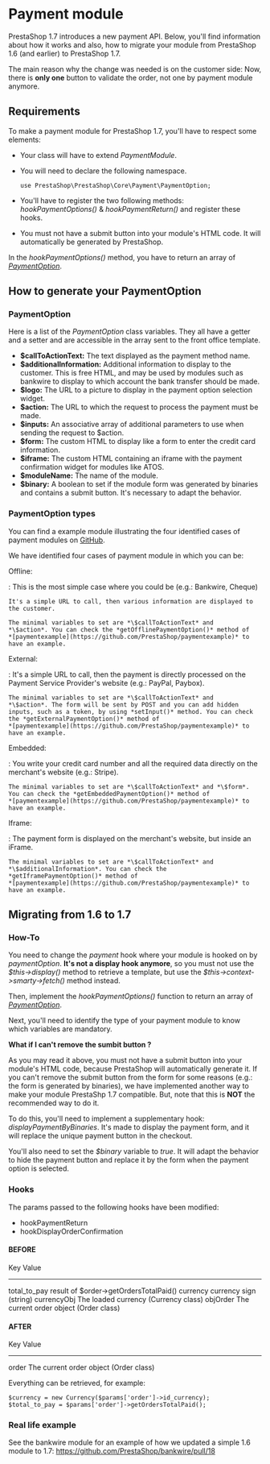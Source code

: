 Payment module
==============

PrestaShop 1.7 introduces a new payment API. Below, you'll find
information about how it works and also, how to migrate your module from
PrestaShop 1.6 (and earlier) to PrestaShop 1.7.

The main reason why the change was needed is on the customer side: Now,
there is **only one** button to validate the order, not one by payment
module anymore.

Requirements
------------

To make a payment module for PrestaShop 1.7, you'll have to respect some
elements:

-   Your class will have to extend *PaymentModule*.
-   You will need to declare the following namespace.

    ``` {.sourceCode .php}
    use PrestaShop\PrestaShop\Core\Payment\PaymentOption;
    ```

-   You'll have to register the two following methods:
    *hookPaymentOptions()* & *hookPaymentReturn()* and register
    these hooks.
-   You must not have a submit button into your module's HTML code. It
    will automatically be generated by PrestaShop.

In the *hookPaymentOptions()* method, you have to return an array of
*[PaymentOption](https://github.com/PrestaShop/PrestaShop/blob/develop/src/Core/Payment/PaymentOption.php)*.

How to generate your PaymentOption
----------------------------------

### PaymentOption

Here is a list of the *PaymentOption* class variables. They all have a
getter and a setter and are accessible in the array sent to the front
office template.

-   **\$callToActionText:** The text displayed as the payment
    method name.
-   **\$additionalInformation:** Additional information to display to
    the customer. This is free HTML, and may be used by modules such as
    bankwire to display to which account the bank transfer should
    be made.
-   **\$logo:** The URL to a picture to display in the payment option
    selection widget.
-   **\$action:** The URL to which the request to process the payment
    must be made.
-   **\$inputs:** An associative array of additional parameters to use
    when sending the request to \$action.
-   **\$form:** The custom HTML to display like a form to enter the
    credit card information.
-   **\$iframe:** The custom HTML containing an iframe with the payment
    confirmation widget for modules like ATOS.
-   **\$moduleName:** The name of the module.
-   **\$binary:** A boolean to set if the module form was generated by
    binaries and contains a submit button. It's necessary to adapt
    the behavior.

### PaymentOption types

You can find a example module illustrating the four identified cases of
payment modules on
[GitHub](https://github.com/PrestaShop/paymentexample).

We have identified four cases of payment module in which you can be:

Offline:

:   This is the most simple case where you could be (e.g.:
    Bankwire, Cheque)

    It's a simple URL to call, then various information are displayed to
    the customer.

    The minimal variables to set are *\$callToActionText* and
    *\$action*. You can check the *getOfflinePaymentOption()* method of
    *[paymentexample](https://github.com/PrestaShop/paymentexample)* to
    have an example.

External:

:   It's a simple URL to call, then the payment is directly processed on
    the Payment Service Provider's website (e.g.: PayPal, Paybox).

    The minimal variables to set are *\$callToActionText* and
    *\$action*. The form will be sent by POST and you can add hidden
    inputs, such as a token, by using *setInput()* method. You can check
    the *getExternalPaymentOption()* method of
    *[paymentexample](https://github.com/PrestaShop/paymentexample)* to
    have an example.

Embedded:

:   You write your credit card number and all the required data directly
    on the merchant's website (e.g.: Stripe).

    The minimal variables to set are *\$callToActionText* and *\$form*.
    You can check the *getEmbeddedPaymentOption()* method of
    *[paymentexample](https://github.com/PrestaShop/paymentexample)* to
    have an example.

Iframe:

:   The payment form is displayed on the merchant's website, but inside
    an iFrame.

    The minimal variables to set are *\$callToActionText* and
    *\$additionalInformation*. You can check the
    *getIframePaymentOption()* method of
    *[paymentexample](https://github.com/PrestaShop/paymentexample)* to
    have an example.

Migrating from 1.6 to 1.7
-------------------------

### How-To

You need to change the *payment* hook where your module is hooked on by
*paymentOption*. **It's not a display hook anymore**, so you must not
use the *\$this-&gt;display()* method to retrieve a template, but use
the *\$this-&gt;context-&gt;smarty-&gt;fetch()* method instead.

Then, implement the *hookPaymentOptions()* function to return an array
of
*[PaymentOption](https://github.com/PrestaShop/PrestaShop/blob/develop/src/Core/Payment/PaymentOption.php)*.

Next, you'll need to identify the type of your payment module to know
which variables are mandatory.

**What if I can't remove the sumbit button ?**

As you may read it above, you must not have a submit button into your
module's HTML code, because PrestaShop will automatically generate it.
If you can't remove the submit button from the form for some reasons
(e.g.: the form is generated by binaries), we have implemented another
way to make your module PrestaShp 1.7 compatible. But, note that this is
**NOT** the recommended way to do it.

To do this, you'll need to implement a supplementary hook:
*displayPaymentByBinaries*. It's made to display the payment form, and
it will replace the unique payment button in the checkout.

You'll also need to set the *\$binary* variable to *true*. It will adapt
the behavior to hide the payment button and replace it by the form when
the payment option is selected.

### Hooks

The params passed to the following hooks have been modified:

-   hookPaymentReturn
-   hookDisplayOrderConfirmation

#### BEFORE

  Key             Value
  --------------- -------------------------------------------
  total\_to\_pay  result of \$order-&gt;getOrdersTotalPaid()
  currency        currency sign (string)
  currencyObj     The loaded currency (Currency class)
  objOrder        The current order object (Order class)

#### AFTER

  Key           Value
  ------------- ------------------------------------------
  order         The current order object (Order class)

Everything can be retrieved, for example:

``` {.sourceCode .php}
$currency = new Currency($params['order']->id_currency);
$total_to_pay = $params['order']->getOrdersTotalPaid();
```

### Real life example

See the bankwire module for an example of how we updated a simple 1.6
module to 1.7: <https://github.com/PrestaShop/bankwire/pull/18>
